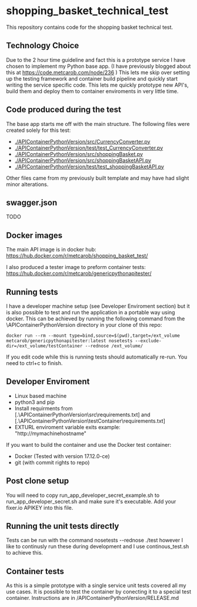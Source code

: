 # shopping_basket_technical_test

This repository contains code for the shopping basket technical test.

## Technology Choice
Due to the 2 hour time guideline and fact this is a prototype service I have chosen to implement my Python base app. (I have previously blogged about this at https://code.metcarob.com/node/236 ) This lets me skip over setting up the testing framework and container build pipeline and quickly start writing the service specific code. This lets me quickly prototype new API's, build them and deploy them to container enviroments in very little time.

## Code produced during the test

The base app starts me off with the main structure. The following files were created solely for this test:

 - [./APIContainerPythonVersion/src/CurrencyConverter.py](./APIContainerPythonVersion/src/CurrencyConverter.py)
 - [./APIContainerPythonVersion/test/test_CurrencyConverter.py](./APIContainerPythonVersion/test/test_CurrencyConverter.py)
 - [./APIContainerPythonVersion/src/shoppingBasket.py](./APIContainerPythonVersion/src/shoppingBasket.py)
 - [./APIContainerPythonVersion/src/shoppingBasketAPI.py](./APIContainerPythonVersion/src/shoppingBasketAPI.py)
 - [./APIContainerPythonVersion/test/test_shoppingBasketAPI.py](./APIContainerPythonVersion/test/test_shoppingBasketAPI.py)

Other files came from my previously built template and may have had slight minor alterations.

## swagger.json

TODO

## Docker images

The main API image is in docker hub: https://hub.docker.com/r/metcarob/shopping_basket_test/

I also produced a tester image to preform container tests: https://hub.docker.com/r/metcarob/genericpythonapitester/


## Running tests

I have a developer machine setup (see Developer Enviroment section) but it is also possible to test and run the application in a portable way using docker.
This can be achieved by running the following command from the \APIContainerPythonVersion directory in your clone of this repo:
```
docker run --rm --mount type=bind,source=$(pwd),target=/ext_volume metcarob/genericpythonapitester:latest nosetests --exclude-dir=/ext_volume/testContainer --rednose /ext_volume/
```
If you edit code while this is running tests should automatically re-run. You need to ctrl+c to finish.



## Developer Enviroment

 - Linux based machine
 - python3 and pip
 - Install requirments from [.\APIContainerPythonVersion\src\requirements.txt] and [.\APIContainerPythonVersion\testContainer\requirements.txt]
 - EXTURL enviroment variable exits example: "http://mymachinehostname"
  
 
If you want to build the container and use the Docker test container:
 - Docker (Tested with version 17.12.0-ce)
 - git (with commit rights to repo)

## Post clone setup

You will need to copy run_app_developer_secret_example.sh to run_app_developer_secret.sh and make sure it's executable. Add your fixer.io APIKEY into this file.

## Running the unit tests directly

Tests can be run with the command nosetests --rednose ./test however I like to continusly run these during development and I use continous_test.sh to achieve this.

## Container tests

As this is a simple prototype with a single service unit tests covered all my use cases. It is possible to test the container by conecting it to a special test container. Instructions are in /APIContainerPythonVersion/RELEASE.md
 
